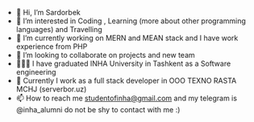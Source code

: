 - 👋 Hi, I’m Sardorbek
- 👀 I’m interested in Coding , Learning (more about other programming languages) and Travelling
- 🌱 I’m currently working on MERN and MEAN stack and I have work experience from PHP 
- 💞️ I’m looking to collaborate on projects and new team
- 👨🏻‍🎓 I have graduated INHA University in Tashkent as a Software engineering
- 💼 Currently I work as a full stack developer in OOO TEXNO RASTA MCHJ (serverbor.uz) 
- 📫 How to reach me studentofinha@gmail.com  and my telegram is @inha_alumni do not be shy to contact with me :)

<!---
Studentofinha/Studentofinha is a ✨ special ✨ repository because its `README.md` (this file) appears on your GitHub profile.
You can click the Preview link to take a look at your changes.
--->
